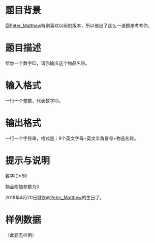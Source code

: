# 题目背景
[@Peter_Matthew](https://www.luogu.org/space/show?uid=59593)特别喜欢以前的版本，所以他出了这么一道题来考考你。
# 题目描述
给你一个数字ID，请你输出这个物品名称。
# 输入格式
一行一个整数，代表数字ID。
# 输出格式
一行一个字符串，格式是：9个英文字母+英文半角冒号+物品名称。
# 提示与说明
数字ID$\leq$50

物品附加参数为0

2018年4月20日就是[@Peter_Matthew](https://www.luogu.org/space/show?uid=59593)的生日了。
# 样例数据
（此题无样例）